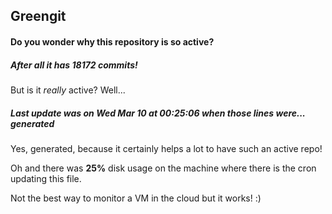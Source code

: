 ## Greengit

#### Do you wonder why this repository is so active?

##### After all it has 18172 commits!

But is it *really* active? Well...

##### Last update was on Wed Mar 10 at 00:25:06 when those lines were... generated

Yes, generated, because it certainly helps a lot to have such an active repo!

Oh and there was **25%** disk usage on the machine
where there is the cron updating this file.

Not the best way to monitor a VM in the cloud but it works! :)
